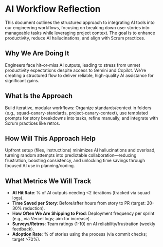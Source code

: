# AI Workflow Reflection
This document outlines the structured approach to integrating AI tools into our engineering workflows, focusing on breaking down user stories into manageable tasks while leveraging project context. The goal is to enhance productivity, reduce AI hallucinations, and align with Scrum practices.
## Why We Are Doing It
Engineers face hit-or-miss AI outputs, leading to stress from unmet productivity expectations despite access to Gemini and Copilot. We're creating a structured flow to deliver reliable, high-quality AI assistance for significant gains.

## What Is the Approach
Build iterative, modular workflows: Organize standards/context in folders (e.g., squad-canary-standards, project-canary-context), use templated prompts for story breakdowns into tasks, refine manually, and integrate with Scrum practices like retros.

## How Will This Approach Help
Upfront setup (files, instructions) minimizes AI hallucinations and overload, turning random attempts into predictable collaboration—reducing frustration, boosting consistency, and unlocking time savings through focused AI use in planning/coding.

## What Metrics We Will Track
- **AI Hit Rate**: % of AI outputs needing <2 iterations (tracked via squad logs).
- **Time Saved per Story**: Before/after hours from story to PR (target: 20-30% reduction).
- **How Often We Are Shipping to Prod**: Deployment frequency per sprint (e.g., via Vercel logs; aim for increase).
- **Surveys/Retros**: Team ratings (1-10) on AI reliability/frustration (weekly feedback).
- **Adoption Rate**: % of stories using the process (via commit checks; target >70%).